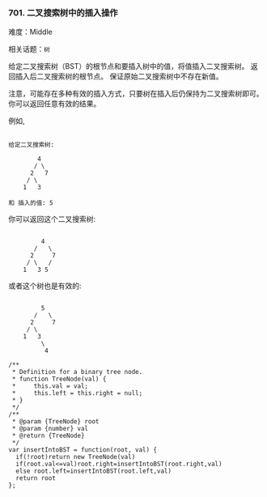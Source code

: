 ### 701. 二叉搜索树中的插入操作

难度：Middle

相关话题：`树`

给定二叉搜索树（BST）的根节点和要插入树中的值，将值插入二叉搜索树。 返回插入后二叉搜索树的根节点。 保证原始二叉搜索树中不存在新值。



注意，可能存在多种有效的插入方式，只要树在插入后仍保持为二叉搜索树即可。 你可以返回任意有效的结果。



例如,



```

给定二叉搜索树:

        4
       / \
      2   7
     / \
    1   3

和 插入的值: 5
```


你可以返回这个二叉搜索树:



```

         4
       /   \
      2     7
     / \   /
    1   3 5
```


或者这个树也是有效的:



```

         5
       /   \
      2     7
     / \   
    1   3
         \
          4
```

```
/**
 * Definition for a binary tree node.
 * function TreeNode(val) {
 *     this.val = val;
 *     this.left = this.right = null;
 * }
 */
/**
 * @param {TreeNode} root
 * @param {number} val
 * @return {TreeNode}
 */
var insertIntoBST = function(root, val) {
  if(!root)return new TreeNode(val)
  if(root.val<=val)root.right=insertIntoBST(root.right,val) 
  else root.left=insertIntoBST(root.left,val)
  return root
};
```

